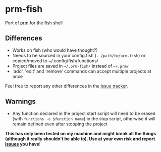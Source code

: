 # prm-fish
Port of [prm](https://github.com/eivind88/prm) for the fish shell

## Differences
- Works on fish (who would have thought?)
- Needs to be sourced in your config.fish (```. /path/to/prm.fish```) or copied/moved to ~/.config/fish/functions/
- Project files are saved in ```~/.prm-fish/``` instead of ```~/.prm/```
- 'add', 'edit' and 'remove' commands can accept multiple projects at once

Feel free to report any other differences in the [issue tracker](../../issues/).

## Warnings
- Any function declared in the project start script will need to be erased (with ```functions -e $function_name```) in the stop script, otherwise it will remain defined even after stopping the project

**This has only been tested on my machine and might break all the things (although it really shouldn't be able to). Use at your own risk and report [issues](../../issues/) you have!**

